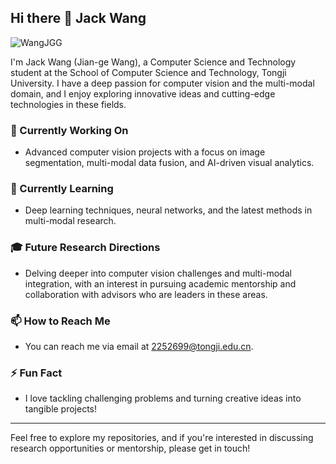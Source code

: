 ## Hi there 👋 Jack Wang
<p align="left"> <img src="https://komarev.com/ghpvc/?username=WangJGG&label=Profile%20views&color=0e75b6&style=flat" alt="WangJGG" /> </p>
I'm Jack Wang (Jian-ge Wang), a Computer Science and Technology student at the School of Computer Science and Technology, Tongji University. I have a deep passion for computer vision and the multi-modal domain, and I enjoy exploring innovative ideas and cutting-edge technologies in these fields.

### 🔭 Currently Working On
- Advanced computer vision projects with a focus on image segmentation, multi-modal data fusion, and AI-driven visual analytics.

### 🌱 Currently Learning
- Deep learning techniques, neural networks, and the latest methods in multi-modal research.

### 🎓 Future Research Directions
- Delving deeper into computer vision challenges and multi-modal integration, with an interest in pursuing academic mentorship and collaboration with advisors who are leaders in these areas.

### 📫 How to Reach Me
- You can reach me via email at [2252699@tongji.edu.cn](mailto:2252699@tongji.edu.cn).

### ⚡ Fun Fact
- I love tackling challenging problems and turning creative ideas into tangible projects!

---

Feel free to explore my repositories, and if you're interested in discussing research opportunities or mentorship, please get in touch!

